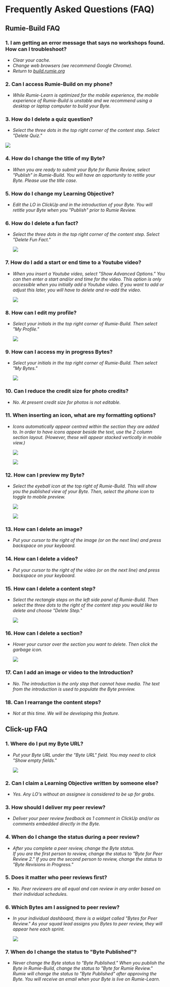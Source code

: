 # Frequently Asked Questions (FAQ)

## Rumie-Build FAQ

### 1. I am getting an error message that says no workshops found. How can I troubleshoot?
  - _Clear your cache._
  - _Change web browsers (we recommend Google Chrome)._
  - _Return to_ [_build.rumie.org_](http://build.rumie.org)

### 2. Can I access Rumie-Build on my phone?
  - _While Rumie-Learn is optimized for the mobile experience, the mobile experience of Rumie-Build is unstable and we recommend using a desktop or laptop computer to build your Byte._

### 3. How do I delete a quiz question?
  - _Select the three dots in the top right corner of the content step. Select "Delete Quiz."_ <br/>

  ![](./buildFaq3.png)

### 4. How do I change the title of my Byte?
  - _When you are ready to submit your Byte for Rumie Review, select "Publish" in Rumie-Build. You will have an opportunity to retitle your Byte. Please use the title case._

### 5. How do I change my Learning Objective?
  - _Edit the LO in ClickUp and in the introduction of your Byte. You will retitle your Byte when you "Publish" prior to Rumie Review._

### 6. How do I delete a fun fact?
  - _Select the three dots in the top right corner of the content step. Select "Delete Fun Fact."_

    ![](./buildFaq6.png)

### 7. How do I add a start or end time to a Youtube video?
  - _When you insert a Youtube video, select "Show Advanced Options." You can then enter a start and/or end time for the video. This option is only accessible when you initially add a Youtube video. If you want to add or adjust this later, you will have to delete and re-add the video._

    ![](./buildFaq7.png)

### 8. How can I edit my profile?
  - _Select your initials in the top right corner of Rumie-Build. Then select "My Profile."_

    ![](./buildFaq8.png)

### 9. How can I access my in progress Bytes?
  - _Select your initials in the top right corner of Rumie-Build. Then select "My Bytes."_

    ![](./buildFaq9.png)

### 10. Can I reduce the credit size for photo credits?
  - _No. At present credit size for photos is not editable._

### 11. When inserting an icon, what are my formatting options?
  - _Icons automatically appear centred within the section they are added to. In order to have icons appear beside the text, use the 2 column section layout. (However, these will appear stacked vertically in mobile view.)_

    ![](./buildFaq11.png)

    ![](./buildFaq11.1.png)

### 12. How can I preview my Byte?
  - _Select the eyeball icon at the top right of Rumie-Build. This will show you the published view of your Byte. Then, select the phone icon to toggle to mobile preview._

    ![](./buildFaq12.png)

    ![](./buildFaq12.1.png)

### 13. How can I delete an image?
  - _Put your cursor to the right of the image (or on the next line) and press backspace on your keyboard._

### 14. How can I delete a video?
  - _Put your cursor to the right of the video (or on the next line) and press backspace on your keyboard._

### 15. How can I delete a content step?
  - _Select the rectangle steps on the left side panel of Rumie-Build. Then select the three dots to the right of the content step you would like to delete and choose "Delete Step."_

    ![](./buildFaq15.png)

### 16. How can I delete a section?
  - _Hover your cursor over the section you want to delete. Then click the garbage icon._

    ![](./buildFaq16.png)

### 17. Can I add an image or video to the Introduction?
  - _No. The introduction is the only step that cannot have media. The text from the introduction is used to populate the Byte preview._

### 18. Can I rearrange the content steps?
  - _Not at this time. We will be developing this feature._

## Click-up FAQ

### 1. Where do I put my Byte URL?
  - _Put your Byte URL under the "Byte URL" field. You may need to click "Show empty fields."_

    ![](./clickFaq1.png)

### 2. Can I claim a Learning Objective written by someone else?
  - _Yes. Any LO's without an assignee is considered to be up for grabs._

### 3. How should I deliver my peer review?
  - _Deliver your peer review feedback as 1 comment in ClickUp and/or as comments embedded directly in the Byte._

### 4. When do I change the status during a peer review?
  - _After you complete a peer review, change the Byte status._<br>
_If you are the first person to review, change the status to "Byte for Peer Review 2." If you are the second person to review, change the status to "Byte Revisions in Progress."_

### 5. Does it matter who peer reviews first?
  - _No. Peer reviewers are all equal and can review in any order based on their individual schedules._

### 6. Which Bytes am I assigned to peer review?
  - _In your individual dashboard, there is a widget called "Bytes for Peer Review." As your squad lead assigns you Bytes to peer review, they will appear here each sprint._

    ![](./clickFaq6.png)

### 7. When do I change the status to "Byte Published"?
  - _Never change the Byte status to "Byte Published." When you publish the Byte in Rumie-Build, change the status to "Byte for Rumie Review." Rumie will change the status to "Byte Published" after approving the Byte. You will receive an email when your Byte is live on Rumie-Learn._

